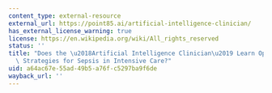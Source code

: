 ```yaml
---
content_type: external-resource
external_url: https://point85.ai/artificial-intelligence-clinician/
has_external_license_warning: true
license: https://en.wikipedia.org/wiki/All_rights_reserved
status: ''
title: "Does the \u2018Artificial Intelligence Clinician\u2019 Learn Optimal Treatment\
  \ Strategies for Sepsis in Intensive Care?"
uid: a64ac67e-55ad-49b5-a76f-c5297ba9f6de
wayback_url: ''
---
```

